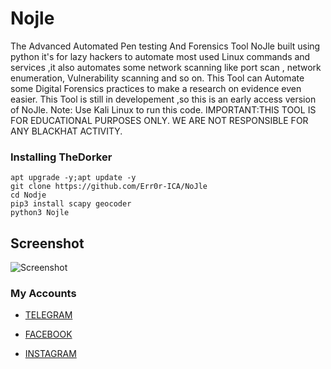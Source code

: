 # Nojle
The Advanced Automated Pen testing And Forensics Tool NoJle built using python it's for lazy hackers to automate most used Linux commands and services ,it also automates some network scanning like port scan , network enumeration, Vulnerability scanning and so on. This Tool can Automate some Digital Forensics practices to make a research on evidence even easier.  This Tool is still in developement ,so this is an early access version of NoJle.  Note: Use Kali Linux to run this code.  IMPORTANT:THIS TOOL IS FOR EDUCATIONAL PURPOSES ONLY. WE ARE NOT RESPONSIBLE FOR ANY BLACKHAT ACTIVITY.

### Installing TheDorker
```
apt upgrade -y;apt update -y 
git clone https://github.com/Err0r-ICA/NoJle
cd Nodje
pip3 install scapy geocoder
python3 Nojle
```
## Screenshot 
![Screenshot](https://i.postimg.cc/NB6FG5jR/Screenshot-20200425-145246-Termux.jpg) 

### My Accounts

* [TELEGRAM](https://t.me/termuxxhacking)

* [FACEBOOK](https://www.facebook.com/termuxxhacking)

* [INSTAGRAM](https://instagram.com/termux_hacking)
